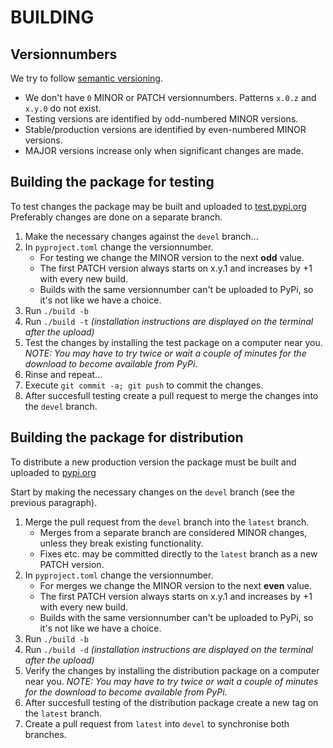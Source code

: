 # BUILDING

## Versionnumbers

We try to follow [semantic versioning](https://semver.org).
-   We don't have `0` MINOR or PATCH versionnumbers. Patterns `x.0.z` and `x.y.0` do not exist.
-   Testing versions are identified by odd-numbered MINOR versions.
-   Stable/production versions are identified by even-numbered MINOR versions.
-   MAJOR versions increase only when significant changes are made.

## Building the package for testing

To test changes the package may be built and uploaded to [test.pypi.org](https://test.pypi.org)
Preferably changes are done on a separate branch.

1.  Make the necessary changes against the `devel` branch...
2.  In `pyproject.toml` change the versionnumber.
    -   For testing we change the MINOR version to the next **odd** value.
    -   The first PATCH version always starts on x.y.1 and increases by +1 with every new build.
    -   Builds with the same versionnumber can't be uploaded to PyPi, so it's not like we have a choice.
3.  Run `./build -b`
4.  Run `./build -t`  *(installation instructions are displayed on the terminal after the upload)*
5.  Test the changes by installing the test package on a computer near you. *NOTE: You may have to try twice or wait a couple of minutes for the download to become available from PyPi*.
6.  Rinse and repeat...
7.  Execute `git commit -a; git push` to commit the changes.
8.  After succesfull testing create a pull request to merge the changes into the `devel` branch.


## Building the package for distribution

To distribute a new production version the package must be built and uploaded to [pypi.org](https://pypi.org)

Start by making the necessary changes on the `devel` branch (see the previous paragraph).
1.  Merge the pull request from the `devel` branch into the `latest` branch.
    -   Merges from a separate branch are considered MINOR changes, unless they break existing functionality.
    -   Fixes etc. may be committed directly to the `latest` branch as a new PATCH version.
2.  In `pyproject.toml` change the versionnumber.
    -   For merges we change the MINOR version to the next **even** value.
    -   The first PATCH version always starts on x.y.1 and increases by +1 with every new build.
    -   Builds with the same versionnumber can't be uploaded to PyPi, so it's not like we have a choice.
3.  Run `./build -b`
4.  Run `./build -d`  *(installation instructions are displayed on the terminal after the upload)*
5.  Verify the changes by installing the distribution package on a computer near you. *NOTE: You may have to try twice or wait a couple of minutes for the download to become available from PyPi*.
6.  After succesfull testing of the distribution package create a new tag on the `latest` branch.
7.  Create a pull request from `latest` into `devel` to synchronise both branches.
